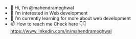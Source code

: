 - 👋 Hi, I’m @mahendrameghwal
- 👀 I’m interested in Web development
- 🌱 I’m currently learning for more about web development
- 📫 How to reach me Check here 👇👇
https://www.linkedin.com/in/mahendrameghwal

<!---
mahendrameghwal/mahendrameghwal is a ✨ special ✨ repository because its `README.md` (this file) appears on your GitHub profile.
You can click the Preview link to take a look at your changes..
--->

